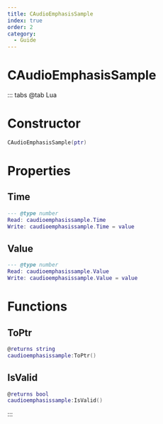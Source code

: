 ```yaml
---
title: CAudioEmphasisSample
index: true
order: 2
category:
  - Guide
---
```


# CAudioEmphasisSample

::: tabs
@tab Lua
# Constructor
```lua
CAudioEmphasisSample(ptr)
```
# Properties
## Time 
```lua
--- @type number
Read: caudioemphasissample.Time
Write: caudioemphasissample.Time = value
```
## Value 
```lua
--- @type number
Read: caudioemphasissample.Value
Write: caudioemphasissample.Value = value
```
# Functions
## ToPtr
```lua
@returns string
caudioemphasissample:ToPtr()
```
## IsValid
```lua
@returns bool
caudioemphasissample:IsValid()
```

:::